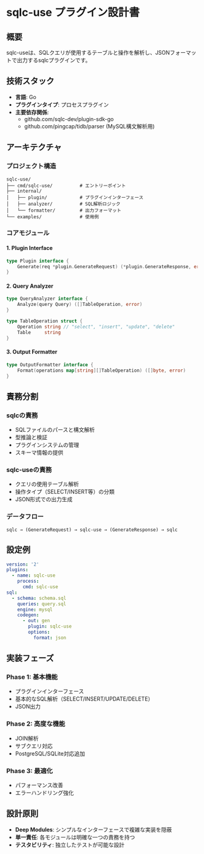 # sqlc-use プラグイン設計書

## 概要
sqlc-useは、SQLクエリが使用するテーブルと操作を解析し、JSONフォーマットで出力するsqlcプラグインです。

## 技術スタック
- **言語**: Go
- **プラグインタイプ**: プロセスプラグイン
- **主要依存関係**: 
  - github.com/sqlc-dev/plugin-sdk-go
  - github.com/pingcap/tidb/parser (MySQL構文解析用)

## アーキテクチャ

### プロジェクト構造
```
sqlc-use/
├── cmd/sqlc-use/          # エントリーポイント
├── internal/
│   ├── plugin/            # プラグインインターフェース
│   ├── analyzer/          # SQL解析ロジック
│   └── formatter/         # 出力フォーマット
└── examples/              # 使用例
```

### コアモジュール

#### 1. Plugin Interface
```go
type Plugin interface {
    Generate(req *plugin.GenerateRequest) (*plugin.GenerateResponse, error)
}
```

#### 2. Query Analyzer
```go
type QueryAnalyzer interface {
    Analyze(query Query) ([]TableOperation, error)
}

type TableOperation struct {
    Operation string // "select", "insert", "update", "delete"
    Table     string
}
```

#### 3. Output Formatter
```go
type OutputFormatter interface {
    Format(operations map[string][]TableOperation) ([]byte, error)
}
```

## 責務分割

### sqlcの責務
- SQLファイルのパースと構文解析
- 型推論と検証
- プラグインシステムの管理
- スキーマ情報の提供

### sqlc-useの責務
- クエリの使用テーブル解析
- 操作タイプ（SELECT/INSERT等）の分類
- JSON形式での出力生成

### データフロー
```
sqlc → (GenerateRequest) → sqlc-use → (GenerateResponse) → sqlc
```

## 設定例
```yaml
version: '2'
plugins:
  - name: sqlc-use
    process:
      cmd: sqlc-use
sql:
  - schema: schema.sql
    queries: query.sql
    engine: mysql
    codegen:
      - out: gen
        plugin: sqlc-use
        options:
          format: json
```

## 実装フェーズ

### Phase 1: 基本機能
- プラグインインターフェース
- 基本的なSQL解析（SELECT/INSERT/UPDATE/DELETE）
- JSON出力

### Phase 2: 高度な機能
- JOIN解析
- サブクエリ対応
- PostgreSQL/SQLite対応追加

### Phase 3: 最適化
- パフォーマンス改善
- エラーハンドリング強化

## 設計原則
- **Deep Modules**: シンプルなインターフェースで複雑な実装を隠蔽
- **単一責任**: 各モジュールは明確な一つの責務を持つ
- **テスタビリティ**: 独立したテストが可能な設計